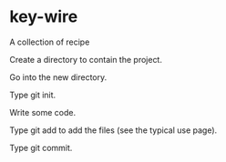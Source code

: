# key-wire
A collection of recipe

Create a directory to contain the project.

Go into the new directory.

Type git init.

Write some code.

Type git add to add the files (see the typical use page).

Type git commit.
